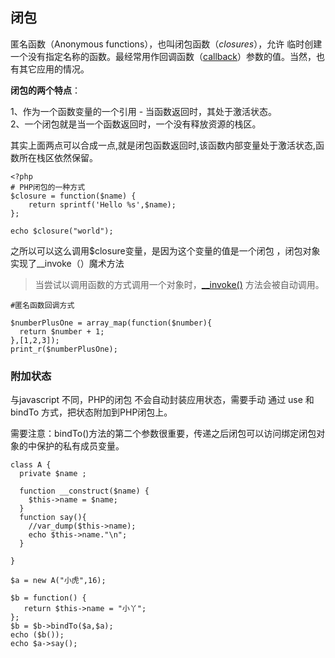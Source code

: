## 闭包

匿名函数（Anonymous functions），也叫闭包函数（_closures_），允许 临时创建一个没有指定名称的函数。最经常用作回调函数（[callback](http://php.net/manual/zh/language.pseudo-types.php#language.types.callback)）参数的值。当然，也有其它应用的情况。

**闭包的两个特点**：

1、作为一个函数变量的一个引用 - 当函数返回时，其处于激活状态。  
2、一个闭包就是当一个函数返回时，一个没有释放资源的栈区。

其实上面两点可以合成一点,就是闭包函数返回时,该函数内部变量处于激活状态,函数所在栈区依然保留。

```
<?php
# PHP闭包的一种方式
$closure = function($name) {
    return sprintf('Hello %s',$name);
};

echo $closure("world");
```

之所以可以这么调用$closure变量，是因为这个变量的值是一个闭包 ，闭包对象实现了\_\_invoke（）魔术方法

> 当尝试以调用函数的方式调用一个对象时，[\_\_invoke\(\)](http://php.net/manual/zh/language.oop5.magic.php#object.invoke) 方法会被自动调用。

```
#匿名函数回调方式

$numberPlusOne = array_map(function($number){
  return $number + 1;
},[1,2,3]);
print_r($numberPlusOne);
```

### 附加状态

与javascript 不同，PHP的闭包 不会自动封装应用状态，需要手动 通过 use 和 bindTo 方式，把状态附加到PHP闭包上。

需要注意：bindTo\(\)方法的第二个参数很重要，传递之后闭包可以访问绑定闭包对象的中保护的私有成员变量。

```
class A {
  private $name ;

  function __construct($name) {
    $this->name = $name;
  }
  function say(){
    //var_dump($this->name);
    echo $this->name."\n";
  }

}

$a = new A("小虎",16);

$b = function() {
   return $this->name = "小丫";
};
$b = $b->bindTo($a,$a);
echo ($b());
echo $a->say();
```



